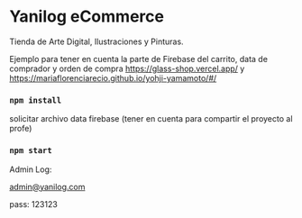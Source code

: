 # Yanilog eCommerce

Tienda de Arte Digital, Ilustraciones y Pinturas.


Ejemplo para tener en cuenta la parte de Firebase del carrito, data de comprador y orden de compra https://glass-shop.vercel.app/ y https://mariaflorenciarecio.github.io/yohji-yamamoto/#/


### `npm install`

solicitar archivo data firebase (tener en cuenta para compartir el proyecto al profe)

### `npm start`


Admin Log:

admin@yanilog.com

pass: 123123
